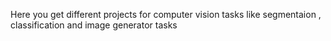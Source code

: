 

Here you get different projects for computer vision tasks like segmentaion , classification and image generator tasks
